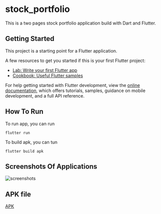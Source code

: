 # stock_portfolio

This is a two pages stock portfolio application build with Dart and Flutter.

## Getting Started

This project is a starting point for a Flutter application.

A few resources to get you started if this is your first Flutter project:

- [Lab: Write your first Flutter app](https://docs.flutter.dev/get-started/codelab)
- [Cookbook: Useful Flutter samples](https://docs.flutter.dev/cookbook)

For help getting started with Flutter development, view the
[online documentation](https://docs.flutter.dev/), which offers tutorials,
samples, guidance on mobile development, and a full API reference.

## How To Run
To run app, you can run 
```
flutter run
```
To build apk, you can tun
```
flutter build apk
```

## Screenshots Of Applications
![screenshots](https://user-images.githubusercontent.com/76692526/173220848-0c14eb79-4ace-4354-81ce-d78e8cd77fd7.PNG)


## APK file
[APK](https://we.tl/t-K0YxLRgIAK)

